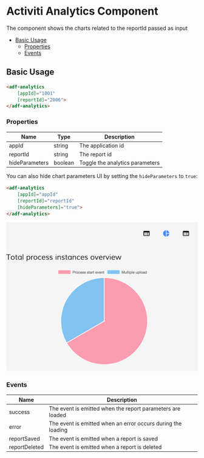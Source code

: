 # Activiti Analytics Component

The component shows the charts related to the reportId passed as input

<!-- markdown-toc start - Don't edit this section.  npm run toc to generate it-->

<!-- toc -->

- [Basic Usage](#basic-usage)
  * [Properties](#properties)
  * [Events](#events)

<!-- tocstop -->

<!-- markdown-toc end -->

## Basic Usage

```html
<adf-analytics 
    [appId]="1001" 
    [reportId]="2006">
</adf-analytics>
```

### Properties

| Name | Type | Description |
| --- | --- | --- |
| appId | string | The application id |
| reportId | string | The report id |
| hideParameters | boolean | Toggle the analytics parameters |

You can also hide chart parameters UI by setting the `hideParameters` to `true`:

```html
<adf-analytics 
    [appId]="appId" 
    [reportId]="reportId" 
    [hideParameters]="true">
</adf-analytics>
```

![Analytics-without-parameters](docassets/images/analytics-without-parameters.png)

### Events

| Name | Description |
| --- | --- |
| success | The event is emitted when the report parameters are loaded |
| error | The event is emitted when an error occurs during the loading |
| reportSaved | The event is emitted when a report is saved |
| reportDeleted | The event is emitted when a report is deleted |